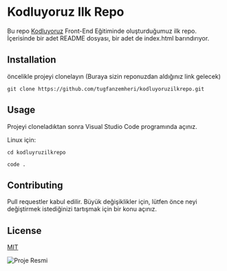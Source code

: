 # Kodluyoruz Ilk Repo


Bu repo  [Kodluyoruz](https://kodluyoruz.org/tr/kodluyoruz/) Front-End Eğitiminde oluşturduğumuz ilk repo. İçerisinde bir adet README dosyası, bir adet de index.html barındırıyor.

## Installation

öncelikle projeyi clonelayın (Buraya sizin reponuzdan aldığınız link gelecek)

```git clone https://github.com/tugfanzemheri/kodluyoruzilkrepo.git```



## Usage
Projeyi cloneladıktan sonra Visual Studio Code programında açınız.

Linux için:

``` 
cd kodluyruzilkrepo

code .

```

## Contributing

Pull requestler kabul edilir. Büyük değişiklikler için, lütfen önce neyi değiştirmek istediğinizi tartışmak için bir konu açınız.



## License
[MIT](https://github.com/tugfanzemheri/kodluyoruzilkrepo/blob/main/LICENSE)

![Proje Resmi](https://raw.githubusercontent.com/Kodluyoruz/taskforce/main/git/odev1/figures/markdown.png)







